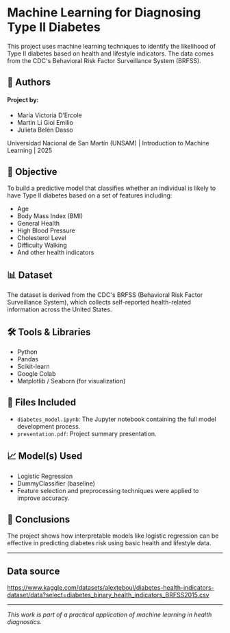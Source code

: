 # Machine Learning for Diagnosing Type II Diabetes

This project uses machine learning techniques to identify the likelihood of Type II diabetes based on health and lifestyle indicators. The data comes from the CDC's Behavioral Risk Factor Surveillance System (BRFSS).

## 👥 Authors
#### Project by:

* María Victoria D’Ercole
* Martin Li Gioi Emilio
* Julieta Belén Dasso

Universidad Nacional de San Martín (UNSAM)
| Introduction to Machine Learning | 2025


## 🧠 Objective

To build a predictive model that classifies whether an individual is likely to have Type II diabetes based on a set of features including:

- Age  
- Body Mass Index (BMI)  
- General Health  
- High Blood Pressure  
- Cholesterol Level  
- Difficulty Walking  
- And other health indicators

## 📊 Dataset

The dataset is derived from the CDC's BRFSS (Behavioral Risk Factor Surveillance System), which collects self-reported health-related information across the United States.

## 🛠️ Tools & Libraries

- Python  
- Pandas  
- Scikit-learn  
- Google Colab  
- Matplotlib / Seaborn (for visualization)

## 📁 Files Included

- `diabetes_model.ipynb`: The Jupyter notebook containing the full model development process.
- `presentation.pdf`: Project summary presentation.

## 📈 Model(s) Used

- Logistic Regression  
- DummyClassifier (baseline)  
- Feature selection and preprocessing techniques were applied to improve accuracy.

## 📌 Conclusions

The project shows how interpretable models like logistic regression can be effective in predicting diabetes risk using basic health and lifestyle data.

---

## Data source 

https://www.kaggle.com/datasets/alexteboul/diabetes-health-indicators-dataset/data?select=diabetes_binary_health_indicators_BRFSS2015.csv


---

*This work is part of a practical application of machine learning in health diagnostics.*
